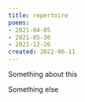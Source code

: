 ```yaml
---
title: repertoire
poems: 
- 2021-04-05 
- 2021-05-30 
- 2021-12-26
created: 2022-06-11
---
```


Something about this

Something else

